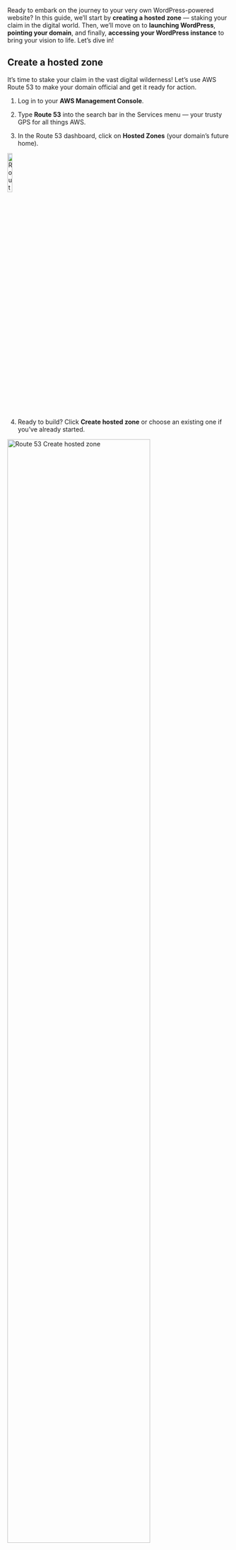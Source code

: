 Ready to embark on the journey to your very own WordPress-powered website? In this guide, we’ll start by **creating a hosted zone** — staking your claim in the digital world. Then, we’ll move on to **launching WordPress**, **pointing your domain**, and finally, **accessing your WordPress instance** to bring your vision to life. Let’s dive in!

## Create a hosted zone

It’s time to stake your claim in the vast digital wilderness! Let’s use AWS Route 53 to make your domain official and get it ready for action.

1. Log in to your **AWS Management Console**.          

2. Type **Route 53** into the search bar in the Services menu — your trusty GPS for all things AWS.

3. In the Route 53 dashboard, click on **Hosted Zones** (your domain’s future home).

<p><img src="/static/images/common/route-53/route-53-hosted-zones-nav.jpg" alt="Route 53 Left Navigation" style="width: 15%;"></p>

4. Ready to build? Click **Create hosted zone** or choose an existing one if you’ve already started.

<p><img src="/static/images/common/route-53/create-hosted-zones.jpg" alt="Route 53 Create hosted zone" style="width: 80%;"></p>

5. In the **"Domain name"** field, type your chosen domain (e.g., example.com).

<p><img src="/static/images/common/route-53/hosted-zones-config.jpg" alt="Route 53 Domain name" style="width: 80%;"></p>

6. Select **Public hosted zone** because we are all about that public presence.

<p><img src="/static/images/common/route-53/hosted-zones-config-type.jpg" alt="Route 53 Type" style="width: 80%;"></p>

7. Click that glorious orange <span class="text-orange">**Create hosted zone**</span> button, and voilà!

**Congrats!** Your domain is now set up and ready for action.

!!!warning Note:
Once your hosted zone is created, make sure your domain is properly connected. Here’s what you’ll need to do:
- **For domains registered with another registrar:** Check out the guide on [Making Amazon Route 53 the DNS service for an existing domain](https://docs.aws.amazon.com/Route53/latest/DeveloperGuide/MigratingDNS.html).
- **For domains registered with Route 53:** Follow the steps in [Adding or changing name servers and glue records for a domain](https://docs.aws.amazon.com/Route53/latest/DeveloperGuide/domain-name-servers-glue-records.html).
!!!

!!!
**Pro Tip:** Want to dig deeper? The [AWS Route 53 Documentation](https://docs.aws.amazon.com/Route53/latest/DeveloperGuide/Welcome.html) is your go-to treasure map for advanced configurations.
!!!

## Launch WordPress Pro

The first step is simple — head over to the [AWS Marketplace](https://aws.amazon.com/marketplace/pp/prodview-l5326ck4qjosk?sr=0-4&ref_=beagle&applicationId=AWSMPContessa) and click that <span class="text-orange">**Subscribe**</span> button. It's like securing your seat on the WordPress rocket ship, ready for takeoff. Once you're done, come right back here, and we’ll guide you through the next stages of your adventure!

Ready to launch your WordPress instance? Just follow the CloudFormation Guide. Solodev makes it a breeze — click the Launch button below, and let’s get started!

<a href="https://us-east-1.console.aws.amazon.com/cloudformation/home?region=us-east-1#/stacks/create?stackName=wordpress-pro&templateURL=https://wordpress-release.s3.amazonaws.com/cloudformation/wordpress-pro-linux.yaml" rel="noopener noreferrer" target="_blank" class="btn-orange-lg mb-2">LAUNCH WORDPRESS <span><svg xmlns="http://www.w3.org/2000/svg" viewBox="0 0 16 16" width="20" height="20" fill="#fff"><path d="M3.75 2h3.5a.75.75 0 0 1 0 1.5h-3.5a.25.25 0 0 0-.25.25v8.5c0 .138.112.25.25.25h8.5a.25.25 0 0 0 .25-.25v-3.5a.75.75 0 0 1 1.5 0v3.5A1.75 1.75 0 0 1 12.25 14h-8.5A1.75 1.75 0 0 1 2 12.25v-8.5C2 2.784 2.784 2 3.75 2Zm6.854-1h4.146a.25.25 0 0 1 .25.25v4.146a.25.25 0 0 1-.427.177L13.03 4.03 9.28 7.78a.751.751 0 0 1-1.042-.018.751.751 0 0 1-.018-1.042l3.75-3.75-1.543-1.543A.25.25 0 0 1 10.604 1Z"></path></svg></span></a>

### Step 1: Create stack

Your CloudFormation template is locked and loaded — just click <span class="text-orange">**Next**</span> to kick things off.

<p><img src="/static/images/wordpress/wordpress-create-stack.jpg" alt="WordPress Pro Create Stack" style="width: 90%;"></p>

### Step 2: Name your stack & add details

Give your stack a name (get creative or keep it simple), then fill in the setup parameters.

<p><img src="/static/images/wordpress/wordpress-stack-name.jpg" alt="WordPress Pro stack name" style="width: 62%;"></p>

### Step 3: Fine-tune your settings

#### Network Settings:
Choose your VPCID, PublicSubnet1ID, PublicSubnet2ID, and KeyName from the dropdowns. Need a refresher? You can [learn more about these here](/quickstart/cms/wordpress/#parameters).

<p><img src="/static/images/wordpress/wordpress-params-setup.jpg" alt="WordPress Pro params setup" style="width: 50%;"></p>

#### WordPress Settings:
Set up the essentials like your AdminPassword, DatabasePassword, WebsiteURL, and Webmaster. Think of this as laying the groundwork for your site’s security and accessibility.

<p><img src="/static/images/wordpress/wordpress-settings.jpg" alt="WordPress Pro Settings" style="width: 50%;"></p>

#### SSO:
If you want to integrate Single Sign-On (SSO) for a smoother login experience, now’s your chance! While optional, this step can make managing access a breeze.

<p><img src="/static/images/wordpress/wordpress-optional-settings.jpg" alt="WordPress Pro Optional Settings" style="width: 40%;"></p>

### Step 4: Configure stack options
This part is totally optional, so feel free to skip or explore as needed. If you’d like more details, [check out this guide](/quickstart/cms/wordpress/#configure-stack-options). Once you're ready, acknowledge the AWS CloudFormation terms, and hit <span class="text-orange">**Next**</span> to set things in motion!

### Step 5: Review and create
Take a moment to review your settings and ensure everything looks good. Once you're confident, hit <span class="text-orange">**Submit**</span> — and just like that, you're on your way to launching your stack!

!!!
**Pro tip:** Take a deep breath and relax — this part’s a breeze, but a little patience goes a long way!
!!!

## Point your domain

It’s time to claim your corner of the web using Route 53. Follow these steps to connect your domain to your WordPress site:

1. Navigate to **Route 53** by searching for it in the Services menu.

2. Locate **Hosted Zones** and select the domain you created earlier.

3. Click <span class="text-orange">**Create Record**</span>.

<p><img src="/static/images/common/route-53/create-record-bar.jpg" alt="WordPress Pro create record bar" style="width: 90%;"></p>

4. Under **Record Name**, type the subdomain name (e.g., `www` for `www.example.com`). From the **Record Type** dropdown, select `CNAME - Routes traffic to another domain name and some AWS resources`, and in the **Value** box, paste the `AdminUrl` of your instance.

<p><img src="/static/images/common/route-53/create-record-cname.jpg" alt="WordPress Pro create record CNAME" style="width: 90%;"></p>

!!!
**Pro Tip:** Need the AdminUrl for your WordPress dashboard? Go to CloudFormation, locate your WordPress instance, and click on the Outputs tab.
!!!

## Access your WordPress instance

Once your stack is up and running, it’s time to explore! Head to your browser and paste your website URL — your WordPress site is live and ready for action!

!!!Note:
Ensure you use `http://` instead of `https://` when accessing your site.
!!!

In [Part 2](/tutorials/add-wordpress-website-part-2/), we’ll focus on enhancing your site’s performance by adding a lightning-fast CDN. This step will supercharge your website, ensuring faster load times and an optimized user experience for visitors around the world.